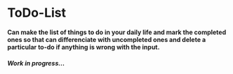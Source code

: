 # ToDo-List
**Can make the list of things to do in your daily life and mark the completed ones so that can differenciate with uncompleted ones and delete a particular to-do if anything is wrong with the input.**

<h5> Work in progress... </h5>
